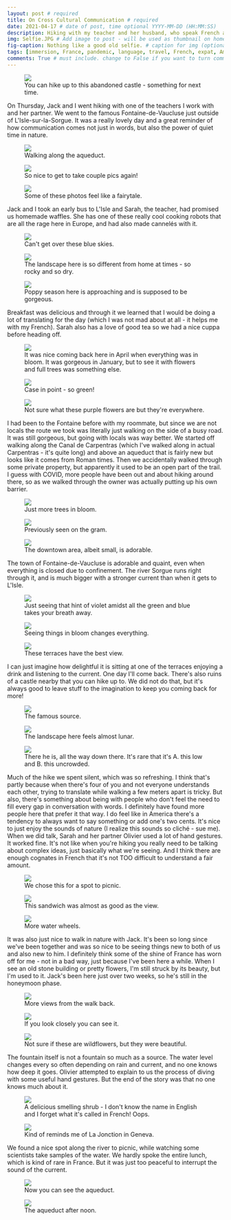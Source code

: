 ```yaml
---
layout: post # required
title: On Cross Cultural Communication # required
date: 2021-04-17 # date of post, time optional YYYY-MM-DD (HH:MM:SS)
description: Hiking with my teacher and her husband, who speak French and little English, and Jack, who speaks English and little French. # Add post description for homepage - required
img: Selfie.JPG # Add image to post - will be used as thumbnail on home and cover image for post (optional) MUST BE IN /img FOLDER.
fig-caption: Nothing like a good old selfie. # caption for img (optional)
tags: [immersion, France, pandemic, language, travel, French, expat, America, Provence] # add tags within brackets separated by a commma (optional)
comments: True # must include. change to False if you want to turn comments off for a post
---
```


<figure class="post-img block">
  <a href="/assets/img/posts/2021-04-14/Abandoned castle.jpeg">
    <img src="/assets/img/posts/2021-04-14/Abandoned castle.jpeg">
  </a>
  <figcaption>You can hike up to this abandoned castle - something for next time.</figcaption>
</figure>

On Thursday, Jack and I went hiking with one of the teachers I work with and her partner. We went to the famous Fontaine-de-Vaucluse just outside of L'Isle-sur-la-Sorgue. It was a really lovely day and a great reminder of how communication comes not just in words, but also the power of quiet time in nature.

<figure class="post-img right-inline">
  <a href="/assets/img/posts/2021-04-14/Jack on aqueduct.jpeg">
    <img src="/assets/img/posts/2021-04-14/Jack on aqueduct.jpeg">
  </a>
  <figcaption>Walking along the aqueduct.</figcaption>
</figure>

<figure class="post-img left-inline">
  <a href="/assets/img/posts/2021-04-14/Aqueduct and us.jpeg">
    <img src="/assets/img/posts/2021-04-14/Aqueduct and us.jpeg">
  </a>
  <figcaption>So nice to get to take couple pics again!</figcaption>
</figure>

<figure class="post-img block">
  <a href="/assets/img/posts/2021-04-14/Pont and greenery.jpeg">
    <img src="/assets/img/posts/2021-04-14/Pont and greenery.jpeg">
  </a>
  <figcaption>Some of these photos feel like a fairytale.</figcaption>
</figure>

Jack and I took an early bus to L'Isle and Sarah, the teacher, had promised us homemade waffles. She has one of these really cool cooking robots that are all the rage here in Europe, and had also made cannelés with it.

<figure class="post-img block">
  <a href="/assets/img/posts/2021-04-14/Sunshine.jpeg">
    <img src="/assets/img/posts/2021-04-14/Sunshine.jpeg">
  </a>
  <figcaption>Can't get over these blue skies.</figcaption>
</figure>

<figure class="post-img right-inline">
  <a href="/assets/img/posts/2021-04-14/Rocky and dry.jpeg">
    <img src="/assets/img/posts/2021-04-14/Rocky and dry.jpeg">
  </a>
  <figcaption>The landscape here is so different from home at times - so rocky and so dry.</figcaption>
</figure>

<figure class="post-img left-inline">
  <a href="/assets/img/posts/2021-04-14/Coquelicots.jpeg">
    <img src="/assets/img/posts/2021-04-14/Coquelicots.jpeg">
  </a>
  <figcaption>Poppy season here is approaching and is supposed to be gorgeous.</figcaption>
</figure>

Breakfast was delicious and through it we learned that I would be doing a lot of translating for the day (which I was not mad about at all - it helps me with my French). Sarah also has a love of good tea so we had a nice cuppa before heading off.

<figure class="post-img right-inline">
  <a href="/assets/img/posts/2021-04-14/In bloom.jpeg">
    <img src="/assets/img/posts/2021-04-14/In bloom.jpeg">
  </a>
  <figcaption>It was nice coming back here in April when everything was in bloom. It was gorgeous in January, but to see it with flowers and full trees was something else.</figcaption>
</figure>

<figure class="post-img left-inline">
  <a href="/assets/img/posts/2021-04-14/Verdure.jpeg">
    <img src="/assets/img/posts/2021-04-14/Verdure.jpeg">
  </a>
  <figcaption>Case in point - so green!</figcaption>
</figure>

<figure class="post-img block">
  <a href="/assets/img/posts/2021-04-14/Purple trees.jpeg">
    <img src="/assets/img/posts/2021-04-14/Purple trees.jpeg">
  </a>
  <figcaption>Not sure what these purple flowers are but they're everywhere.</figcaption>
</figure>

I had been to the Fontaine before with my roommate, but since we are not locals the route we took was literally just walking on the side of a busy road. It was still gorgeous, but going with locals was way better. We started off walking along the Canal de Carpentras (which I've walked along in actual Carpentras - it's quite long) and above an aqueduct that is fairly new but looks like it comes from Roman times. Then we accidentally walked through some private property, but apparently it used to be an open part of the trail. I guess with COVID, more people have been out and about hiking around there, so as we walked through the owner was actually putting up his own barrier.

<figure class="post-img block">
  <a href="/assets/img/posts/2021-04-14/Provencal beauty.jpeg">
    <img src="/assets/img/posts/2021-04-14/Provencal beauty.jpeg">
  </a>
  <figcaption>Just more trees in bloom.</figcaption>
</figure>

<figure class="post-img right-inline">
  <a href="/assets/img/posts/2021-04-14/Another couple pic.jpeg">
    <img src="/assets/img/posts/2021-04-14/Another couple pic.jpeg">
  </a>
  <figcaption>Previously seen on the gram.</figcaption>
</figure>

<figure class="post-img left-inline">
  <a href="/assets/img/posts/2021-04-14/Centre ville.jpeg">
    <img src="/assets/img/posts/2021-04-14/Centre ville.jpeg">
  </a>
  <figcaption>The downtown area, albeit small, is adorable.</figcaption>
</figure>

The town of Fontaine-de-Vaucluse is adorable and quaint, even when everything is closed due to confinement. The river Sorgue runs right through it, and is much bigger with a stronger current than when it gets to L'Isle.

<figure class="post-img right-inline">
  <a href="/assets/img/posts/2021-04-14/Hint of purple.jpeg">
    <img src="/assets/img/posts/2021-04-14/Hint of purple.jpeg">
  </a>
  <figcaption>Just seeing that hint of violet amidst all the green and blue takes your breath away.</figcaption>
</figure>

<figure class="post-img left-inline">
  <a href="/assets/img/posts/2021-04-14/Think pink.jpeg">
    <img src="/assets/img/posts/2021-04-14/Think pink.jpeg">
  </a>
  <figcaption>Seeing things in bloom changes everything.</figcaption>
</figure>

<figure class="post-img block">
  <a href="/assets/img/posts/2021-04-14/View.jpeg">
    <img src="/assets/img/posts/2021-04-14/View.jpeg">
  </a>
  <figcaption>These terraces have the best view.</figcaption>
</figure>

I can just imagine how delightful it is sitting at one of the terraces enjoying a drink and listening to the current. One day I'll come back. There's also ruins of a castle nearby that you can hike up to. We did not do that, but it's always good to leave stuff to the imagination to keep you coming back for more!

<figure class="post-img block">
  <a href="/assets/img/posts/2021-04-14/Le trou.jpeg">
    <img src="/assets/img/posts/2021-04-14/Le trou.jpeg">
  </a>
  <figcaption>The famous source.</figcaption>
</figure>

<figure class="post-img right-inline">
  <a href="/assets/img/posts/2021-04-14/Rocky hills.jpeg">
    <img src="/assets/img/posts/2021-04-14/Rocky hills.jpeg">
  </a>
  <figcaption>The landscape here feels almost lunar.</figcaption>
</figure>

<figure class="post-img left-inline">
  <a href="/assets/img/posts/2021-04-14/Hi Jack.jpeg">
    <img src="/assets/img/posts/2021-04-14/Hi Jack.jpeg">
  </a>
  <figcaption>There he is, all the way down there. It's rare that it's A. this low and B. this uncrowded.</figcaption>
</figure>

Much of the hike we spent silent, which was so refreshing. I think that's partly because when there's four of you and not everyone understands each other, trying to translate while walking a few meters apart is tricky. But also, there's something about being with people who don't feel the need to fill every gap in conversation with words. I definitely have found more people here that prefer it that way. I do feel like in America there's a tendency to always want to say something or add one's two cents. It's nice to just enjoy the sounds of nature (I realize this sounds so cliché - sue me). When we did talk, Sarah and her partner Olivier used a lot of hand gestures. It worked fine. It's not like when you're hiking you really need to be talking about complex ideas, just basically what we're seeing. And I think there are enough cognates in French that it's not TOO difficult to understand a fair amount.

<figure class="post-img right-inline">
  <a href="/assets/img/posts/2021-04-14/Lunch spot.jpeg">
    <img src="/assets/img/posts/2021-04-14/Lunch spot.jpeg">
  </a>
  <figcaption>We chose this for a spot to picnic.</figcaption>
</figure>

<figure class="post-img left-inline">
  <a href="/assets/img/posts/2021-04-14/Sandwich.jpeg">
    <img src="/assets/img/posts/2021-04-14/Sandwich.jpeg">
  </a>
  <figcaption>This sandwich was almost as good as the view.</figcaption>
</figure>

<figure class="post-img block">
  <a href="/assets/img/posts/2021-04-14/Roues.jpeg">
    <img src="/assets/img/posts/2021-04-14/Roues.jpeg">
  </a>
  <figcaption>More water wheels.</figcaption>
</figure>

It was also just nice to walk in nature with Jack. It's been so long since we've been together and was so nice to be seeing things new to both of us and also new to him. I definitely think some of the shine of France has worn off for me - not in a bad way, just because I've been here a while. When I see an old stone building or pretty flowers, I'm still struck by its beauty, but I'm used to it. Jack's been here just over two weeks, so he's still in the honeymoon phase.

<figure class="post-img block">
  <a href="/assets/img/posts/2021-04-14/More views.jpeg">
    <img src="/assets/img/posts/2021-04-14/More views.jpeg">
  </a>
  <figcaption>More views from the walk back.</figcaption>
</figure>

<figure class="post-img right-inline">
  <a href="/assets/img/posts/2021-04-14/House within the rocks.jpeg">
    <img src="/assets/img/posts/2021-04-14/House within the rocks.jpeg">
  </a>
  <figcaption>If you look closely you can see it.</figcaption>
</figure>

<figure class="post-img left-inline">
  <a href="/assets/img/posts/2021-04-14/More flowers.jpeg">
    <img src="/assets/img/posts/2021-04-14/More flowers.jpeg">
  </a>
  <figcaption>Not sure if these are wildflowers, but they were beautiful.</figcaption>
</figure>

The fountain itself is not a fountain so much as a source. The water level changes every so often depending on rain and current, and no one knows how deep it goes. Olivier attempted to explain to us the process of diving with some useful hand gestures. But the end of the story was that no one knows much about it.

<figure class="post-img block">
  <a href="/assets/img/posts/2021-04-14/Broom shrub.jpeg">
    <img src="/assets/img/posts/2021-04-14/Broom shrub.jpeg">
  </a>
  <figcaption>A delicious smelling shrub - I don't know the name in English and I forget what it's called in French! Oops.</figcaption>
</figure>

<figure class="post-img block">
  <a href="/assets/img/posts/2021-04-14/Partage des eaux.jpeg">
    <img src="/assets/img/posts/2021-04-14/Partage des eaux.jpeg">
  </a>
  <figcaption>Kind of reminds me of La Jonction in Geneva.</figcaption>
</figure>

We found a nice spot along the river to picnic, while watching some scientists take samples of the water. We hardly spoke the entire lunch, which is kind of rare in France. But it was just too peaceful to interrupt the sound of the current.

<figure class="post-img block">
  <a href="/assets/img/posts/2021-04-14/Couple pic again.jpeg">
    <img src="/assets/img/posts/2021-04-14/Couple pic again.jpeg">
  </a>
  <figcaption>Now you can see the aqueduct.</figcaption>
</figure>

<figure class="post-img block">
  <a href="/assets/img/posts/2021-04-14/Sunshine and ivy.jpeg">
    <img src="/assets/img/posts/2021-04-14/Sunshine and ivy.jpeg">
  </a>
  <figcaption>The aqueduct after noon.</figcaption>
</figure>

